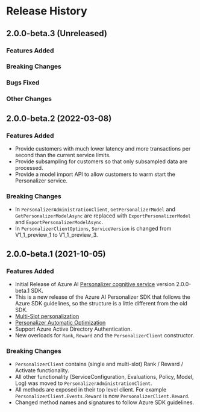 # Release History

## 2.0.0-beta.3 (Unreleased)

### Features Added

### Breaking Changes

### Bugs Fixed

### Other Changes

## 2.0.0-beta.2 (2022-03-08)

### Features Added
- Provide customers with much lower latency and more transactions per second than the current service limits.
- Provide subsampling for customers so that only subsampled data are processed.
- Provide a model import API to allow customers to warm start the Personalizer service.

### Breaking Changes
- In `PersonalizerAdministrationClient`, `GetPersonalizerModel` and `GetPersonalizerModelAsync` are replaced with `ExportPersonalizerModel` and `ExportPersonalizerModelAsync`.
- In `PersonalizerClientOptions`, `ServiceVersion` is changed from V1_1_preview_1 to V1_1_preview_3.

## 2.0.0-beta.1 (2021-10-05)

### Features Added
- Initial Release of Azure AI [Personalizer cognitive service](https://docs.microsoft.com/azure/cognitive-services/personalizer/) version 2.0.0-beta.1 SDK.
- This is a new release of the Azure AI Personalizer SDK that follows the Azure SDK guidelines, so the structure is a little different from the old SDK.
- [Multi-Slot personalization](https://docs.microsoft.com/azure/cognitive-services/personalizer/how-to-multi-slot?pivots=programming-language-csharp)
- [Personalizer Automatic Optimization](https://docs.microsoft.com/azure/cognitive-services/personalizer/concept-auto-optimization)
- Support Azure Active Directory Authentication.
- New overloads for `Rank`, `Reward` and the `PersonalizerClient` constructor.

### Breaking Changes
- `PersonalizerClient` contains (single and multi-slot) Rank / Reward / Activate functionality.
- All other functionality (ServiceConfiguration, Evaluations, Policy, Model, Log) was moved to `PersonalizerAdministrationClient`.
- All methods are exposed in their top level client. For example `PersonalizerClient.Events.Reward` is now `PersonalizerClient.Reward`.
- Changed method names and signatures to follow Azure SDK guidelines.
